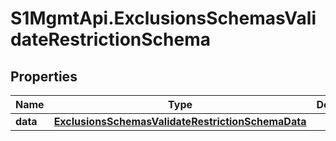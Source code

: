 # S1MgmtApi.ExclusionsSchemasValidateRestrictionSchema

## Properties
Name | Type | Description | Notes
------------ | ------------- | ------------- | -------------
**data** | [**ExclusionsSchemasValidateRestrictionSchemaData**](ExclusionsSchemasValidateRestrictionSchemaData.md) |  | 


